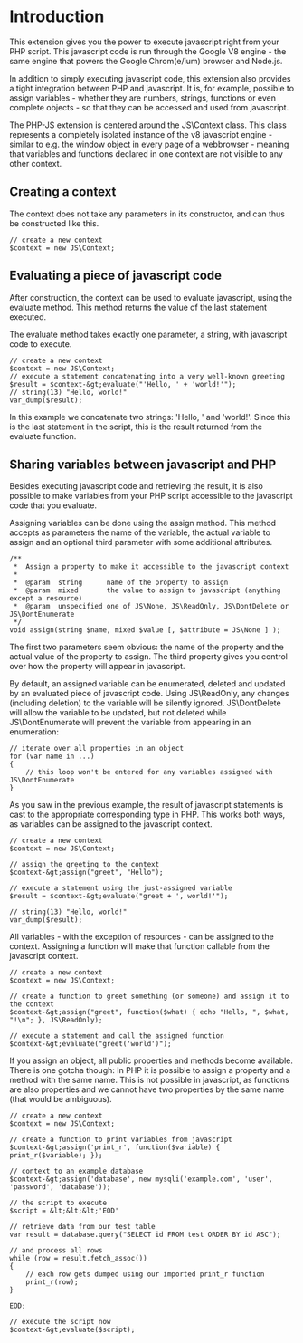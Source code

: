 # Introduction

This extension gives you the power to execute javascript
right from your PHP script. This javascript code is run
through the Google V8 engine - the same engine that powers
the Google Chrom(e/ium) browser and Node.js.

In addition to simply executing javascript code, this extension
also provides a tight integration between PHP and javascript.
It is, for example, possible to assign variables - whether they
are numbers, strings, functions or even complete objects - so
that they can be accessed and used from javascript.

The PHP-JS extension is centered around the JS\Context class.
This class represents a completely isolated instance of the
v8 javascript engine - similar to e.g. the window object in
every page of a webbrowser - meaning that variables and functions
declared in one context are not visible to any other context.

## Creating a context

The context does not take any parameters in its constructor,
and can thus be constructed like this.

```
// create a new context
$context = new JS\Context;
```

## Evaluating a piece of javascript code

After construction, the context can be used to evaluate
javascript, using the evaluate method. This method returns
the value of the last statement executed.

The evaluate method takes exactly one parameter, a string,
with javascript code to execute.

```
// create a new context
$context = new JS\Context;
// execute a statement concatenating into a very well-known greeting
$result = $context-&gt;evaluate("'Hello, ' + 'world!'");
// string(13) "Hello, world!"
var_dump($result);
```

In this example we concatenate two strings: 'Hello, ' and 'world!'.
Since this is the last statement in the script, this is the result
returned from the evaluate function.

## Sharing variables between javascript and PHP

Besides executing javascript code and retrieving the result,
it is also possible to make variables from your PHP script
accessible to the javascript code that you evaluate.

Assigning variables can be done using the assign method. This
method accepts as parameters the name of the variable, the actual
variable to assign and an optional third parameter with some
additional attributes.
    
```
/**
 *  Assign a property to make it accessible to the javascript context
 *
 *  @param  string      name of the property to assign
 *  @param  mixed       the value to assign to javascript (anything except a resource)
 *  @param  unspecified one of JS\None, JS\ReadOnly, JS\DontDelete or JS\DontEnumerate
 */
void assign(string $name, mixed $value [, $attribute = JS\None ] );
```

The first two parameters seem obvious: the name of the property and
the actual value of the property to assign. The third property gives
you control over how the property will appear in javascript.

By default, an assigned variable can be enumerated, deleted and updated
by an evaluated piece of javascript code. Using JS\ReadOnly, any changes
(including deletion) to the variable will be silently ignored.
JS\DontDelete will allow the variable to be updated, but not deleted while
JS\DontEnumerate will prevent the variable from appearing in an enumeration:

```
// iterate over all properties in an object
for (var name in ...)
{
    // this loop won't be entered for any variables assigned with JS\DontEnumerate
}
```
As you saw in the previous example, the result of javascript
statements is cast to the appropriate corresponding type in
PHP. This works both ways, as variables can be assigned to
the javascript context.

```
// create a new context
$context = new JS\Context;

// assign the greeting to the context
$context-&gt;assign("greet", "Hello");

// execute a statement using the just-assigned variable
$result = $context-&gt;evaluate("greet + ', world!'");

// string(13) "Hello, world!"
var_dump($result);
```

All variables - with the exception of resources - can be assigned
to the context. Assigning a function will make that function callable
from the javascript context.

```
// create a new context
$context = new JS\Context;

// create a function to greet something (or someone) and assign it to the context
$context-&gt;assign("greet", function($what) { echo "Hello, ", $what, "!\n"; }, JS\ReadOnly);

// execute a statement and call the assigned function
$context-&gt;evaluate("greet('world')");
```

If you assign an object, all public properties and methods
become available. There is one gotcha though: In PHP it is
possible to assign a property and a method with the same name.
This is not possible in javascript, as functions are also
properties and we cannot have two properties by the same
name (that would be ambiguous).

```
// create a new context
$context = new JS\Context;

// create a function to print variables from javascript
$context-&gt;assign('print_r', function($variable) { print_r($variable); });

// context to an example database
$context-&gt;assign('database', new mysqli('example.com', 'user', 'password', 'database'));

// the script to execute
$script = &lt;&lt;&lt;'EOD'

// retrieve data from our test table
var result = database.query("SELECT id FROM test ORDER BY id ASC");

// and process all rows
while (row = result.fetch_assoc())
{
    // each row gets dumped using our imported print_r function
    print_r(row);
}

EOD;

// execute the script now
$context-&gt;evaluate($script);
```
